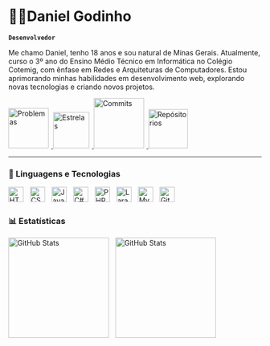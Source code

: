 # 🧑‍💻Daniel Godinho

**`Desenvolvedor`**

Me chamo Daniel, tenho 18 anos e sou natural de Minas Gerais. Atualmente, curso o 3º ano do Ensino Médio Técnico em Informática no Colégio Cotemig, com ênfase em Redes e Arquiteturas de Computadores. Estou aprimorando minhas habilidades em desenvolvimento web, explorando novas tecnologias e criando novos projetos.

<p align="left">
    <a href="https://github.com/DETTRANN?tab=repositories&sort=stargazers">
        <img 
            alt="Problemas" 
            title="Problemas GitHub" 
            width="80px"
            style="padding-right: 5px;" 
            src="https://custom-icon-badges.demolab.com/badge/Issue-red.svg?logo=issue-opened&logoColor=fff"
        />
    </a>
    <a href="https://github.com/DETTRANN?tab=repositories&sort=stargazers">
        <img 
            alt="Estrelas" 
            title="Estrelas GitHub" 
            width="72px"
            style="padding-right: 5px;" 
            src="https://custom-icon-badges.demolab.com/badge/Star-yellow.svg?logo=star"
        />
    </a>
    <a href="https://github.com/DETTRANN">
        <img 
            alt="Commits" 
            title="Commits GitHub" 
            width="100px"
            style="padding-right: 5px;" 
            src="https://custom-icon-badges.demolab.com/badge/Commit-green.svg?logo=git-commit&logoColor=fff"
        />
    </a>
    <a href="https://github.com/DETTRANN?tab=repositories&sort=stargazers">
        <img 
            alt="Repósitorios" 
            title="Repositórios GitHub" 
            width="78px"
            style="padding-right: 5px;" 
            src="https://custom-icon-badges.demolab.com/badge/Repo-blue.svg?logo=repo"
        />
    </a>
</p>

---

### 🤖 Linguagens e Tecnologias

<img 
    align="left" 
    alt="HTML"
    title="HTML" 
    width="30px" 
    style="padding-right: 10px;" 
    src="https://cdn.jsdelivr.net/gh/devicons/devicon@latest/icons/html5/html5-original.svg" 
/>
<img 
    align="left" 
    alt="CSS" 
    title="CSS"
    width="30px" 
    style="padding-right: 10px;" 
    src="https://cdn.jsdelivr.net/gh/devicons/devicon@latest/icons/css3/css3-original.svg" 
/>
<img 
    align="left" 
    alt="JavaScript" 
    title="JavaScript"
    width="30px" 
    style="padding-right: 10px;" 
    src="https://cdn.jsdelivr.net/gh/devicons/devicon@latest/icons/javascript/javascript-original.svg" 
/>

<!-- <img
    align="left"
    alt="React"
    title="React"
    width="30px"
    style="padding-right: 10px;"
    src="https://cdn.jsdelivr.net/gh/devicons/devicon@latest/icons/react/react-original.svg"
/> -->

<img 
    align="left" 
    alt="C#" 
    title="C#"
    width="30px" 
    style="padding-right: 10px;" 
    src="https://cdn.jsdelivr.net/gh/devicons/devicon@latest/icons/csharp/csharp-original.svg" 
/>

<img 
    align="left" 
    alt="PHP" 
    title="PHP"
    width="30px" 
    style="padding-right: 10px;" 
    src="https://cdn.jsdelivr.net/gh/devicons/devicon@latest/icons/php/php-original.svg" 
/>
<img 
    align="left" 
    alt="Laravel" 
    title="Laravel"
    width="30px" 
    style="padding-right: 10px;" 
    src="https://cdn.jsdelivr.net/gh/devicons/devicon@latest/icons/laravel/laravel-original.svg" 
/>
<img 
    align="left" 
    alt="MySql" 
    title="MySql"
    width="30px" 
    style="padding-right: 10px;" 
    src="https://cdn.jsdelivr.net/gh/devicons/devicon@latest/icons/mysql/mysql-original.svg" 
/>
<img 
    align="left" 
    alt="Git" 
    title="Git"
    width="30px" 
    style="padding-right: 10px;" 
    src="https://cdn.jsdelivr.net/gh/devicons/devicon@latest/icons/git/git-original.svg" 
/>

<br/>
<br/>

### 📊 Estatísticas

<p>
  <img 
    align="left" 
    alt="GitHub Stats" 
    height="200" 
    style="padding-right: 10px;" 
    src="https://github-readme-stats.vercel.app/api?username=DETTRANN&show_icons=true&theme=tokyonight&include_all_commits=true&locale=pt-br" 
  />

<img 
      align="left" 
      alt="GitHub Stats" 
      height="200" 
      src="https://github-readme-stats.vercel.app/api/top-langs/?username=DETTRANN&theme=tokyonight&include_all_commits=true&layout=compact&custom_title=Tecnologias&langs_count=9&cache_seconds=1800&v=3" 
  />

</p>
